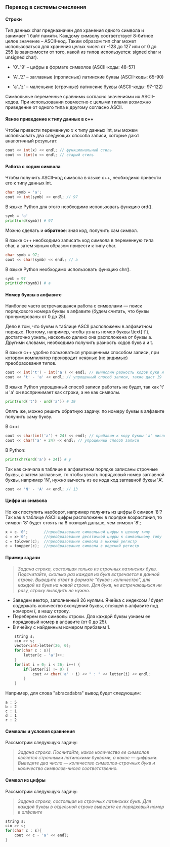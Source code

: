### Перевод в системы счисления

#### Строки

Тип данных char предназначен для хранения одного символа и занимает 1 байт памяти. Каждому символу соответствует 8-битное целое значение – ASCII-код. Таким образом тип char может использоваться для хранения целых чисел от -128 до 127 или от 0 до 255 (в зависимости от того, какой из типов используется: signed char и unsigned char).

* '0'..'9' – цифры в формате символов (ASCII-коды: 48-57)

* 'A'..'Z' – заглавные (прописные) латинские буквы (ASCII-коды: 65-90)

* 'a'..'z' – маленькие (строчные) латинские буквы (ASCII-коды: 97-122)

Символьные переменные сравнимы согласно значениями их ASCII-кодов. При использовании совместно с целыми типами возможно приведение от одного типа к другому согласно ASCII.

#### Явное приведение к типу данных в с++

Чтобы привести переменную $x$ к типу данных int, мы можем использовать два следующих способа записи, которые дают аналогичный результат:

```cpp
cout << int(x) << endl; // функциональный стиль
cout << (int)x << endl; // старый стиль
```

#### Работа с кодом символа

Чтобы получить ASCII-код символа в языке с++, необходимо привести его к типу данных int.
```cpp
char symb = 'a';
cout << int(symb) << endl; // 97
```

В языке Python для этого необходимо использовать функцию ord().
```python
symb = 'a'
print(ord(symb)) # 97
```
Можно сделать и **обратное**: зная код, получить сам символ.

В языке c++ необходимо записать код символа в переменную типа char, а затем явным образом привести к типу char.
```cpp
char symb = 97;
cout << char(symb) << endl; // a
```

В языке Python необходимо использовать функцию chr().
```python
symb = 97
print(chr(symb)) # a
```

#### Номер буквы в алфавите

Наиболее часто встречающаяся работа с символами &mdash; поиск порядкового номера буквы в алфавите (будем считать, что буквы пронумерованы от $0$ до $25$).

Дело в том, что буквы в таблице ASCII расположены в алфавитном порядке. Поэтому, например, чтобы узнать номер буквы \text{'t'}, достаточно узнать, насколько далеко она расположена от буквы a. Другими словами, необходимо получить разность кодов букв a и t.

В языке с++ удобно пользоваться упрощенным способом записи, при котором компилятор производит неявные (не видимые) преобразования типов.
```cpp
cout << int('t') - int('a') << endl; // вычислим разность кодов букв и получим 19
cout << 't' - 'a' << endl; // упрощенный способ записи, также даст 19
```

В языке Python упрощенный способ записи работать не будет, так как 't' и 'a' он воспринимает как строки, а не как символы.

```python
print(ord('t') - ord('a')) # 19
```
Опять же, можно решить обратную задачу: по номеру буквы в алфавите получить саму букву.

В с++:
```cpp
cout << char(int('a') + 24) << endl; // прибавим к коду буквы 'a' число 25, получим код буквы 'y', сделаем символом
cout << char('a' + 24) << endl; // упрощенный способ записи
```

В Python:
```python
print(chr(ord('a') + 24)) # y
```

Так как сначала в таблице в алфавитном порядке записаны строчные буквы, а затем заглавные, то чтобы узнать порядковый номер заглавной буквы, например 'N', нужно вычесть из ее кода код заглавной буквы 'A'.
```cpp
cout << 'N' - 'A' << endl; // 13
```

#### Цифра из символа
Но как поступить наоборот, например получить из цифры $8$ символ '8'? Так как в таблице ASCII цифры расположены в порядке возрастания, то символ '8' будет стоять на 8 позиций дальше, чем символ '8';



```cpp
x = c-'0';       //преобразование символьной цифры к целому типу 
c = x+'0';       //преобразование десятичной цифры к символьному типу
c = tolower(c);  //преобразование символа в нижний регистр
c = toupper(c);  //преобразование символа в верхний регистр
```
#### Пример задачи

> *Задана строка, состоящая только из строчных латинских букв. Подсчитайте, сколько раз каждая из букв встречается в данной строке. Выведите ответ в формате "буква : количество", для каждой из букв на новой строке. Для букв, не встречающихся ни разу, строку выводить не нужно.*

* Заведем вектор, заполненный $26$ нулями. Ячейка c индексом $i$ будет содержать количество вхождений буквы, стоящей в алфавите под номером $i$, в нашу строку.
* Переберем все символы строки. Для каждой буквы узнаем ее порядковый номер в алфавите (от $0$ до $25$).
* В ячейку с найденным номером прибавим $1$.

```cpp
    string s;
    cin >> s;
    vector<int>letter(26, 0);
    for(char c : s){
        letter[c - 'a']++;
    }
    for(int i = 0; i < 26; i++) {
        if(letter[i] != 0) {
            cout << char('a' + i) << " : " << letter[i] << endl;
        }
    }
```

Например, для слова "abracadabra" вывод будет следующим:

~~~
a : 5
b : 2
c : 1
d : 1
r : 2
~~~

#### Символы и условия сравнения

Рассмотрим следующую задачу:

> *Задана строка. Посчитайте, какое количество ее символов является строчными латинскими буквами, а какое &mdash; цифрами. Выведите два числа &mdash; количество символов-строчных букв и количество символов-чисел соответственно.*

#### Символ из цифры

Рассмотрим следующую задачу:

> *Задана строка, состоящая из строчных латинских букв. Для каждой буквы в отдельной строке выведите ее порядковый номер в алфавите*

```cpp
string s;
cin >> s;
for(char c : s){
    cout << c - 'a' << endl;
}
```